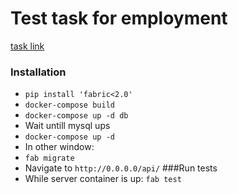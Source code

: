 # Test task for employment
[task link](https://docs.google.com/document/d/1La9LOrj8qdpt4CVJOYAhuIrK0L0SOVIxfYp4CC5yU3A/edit)
### Installation
- `pip install 'fabric<2.0'`
- `docker-compose build`
- `docker-compose up -d db` 
- Wait untill mysql ups
- `docker-compose up -d`
- In other window:
- `fab migrate`
- Navigate to `http://0.0.0.0/api/`
###Run tests
- While server container is up: `fab test`
